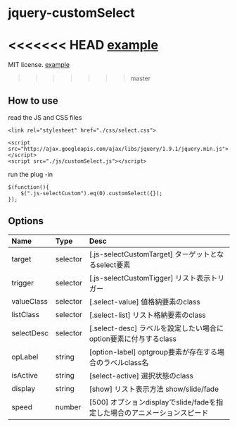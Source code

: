 jquery-customSelect
===================

<<<<<<< HEAD
[example](http://konweb.github.io/jquery.customSelect/)
=======
MIT license. [example](http://konweb.github.io/jquery.customSelect/)
>>>>>>> master

## How to use
read the JS and CSS files

```
<link rel="stylesheet" href="./css/select.css">

<script src="http://ajax.googleapis.com/ajax/libs/jquery/1.9.1/jquery.min.js"></script>
<script src="./js/customSelect.js"></script>
```

run the plug -in

```
$(function(){
	$(".js-selectCustom").eq(0).customSelect({});
});
```

## Options
| Name | Type | Desc |
|:-----------|:-----------|:------------|
| target | selector | [.js-selectCustomTarget] ターゲットとなるselect要素 |
| trigger | selector | [.js-selectCustomTigger] リスト表示トリガー |
| valueClass | selector | [.select-value] 値格納要素のclass |
| listClass | selector | [.select-list] リスト格納要素のclass |
| selectDesc | selector | [.select-desc] ラベルを設定したい場合にoption要素に付与するclass |
| opLabel | string | [option-label] optgroup要素が存在する場合のラベルclass名 |
| isActive | string | [select-active] 選択状態のclass |
| display | string | [show] リスト表示方法 show/slide/fade |
| speed | number | [500] オプションdisplayでslide/fadeを指定した場合のアニメーションスピード |
